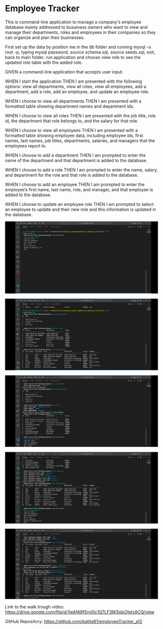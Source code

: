 # Employee Tracker

This is command-line application to manage a company's employee database mainly addressed to bussiness owners who want to view and manage their departments, roles and employees in their companies so they can organize and plan their businesses.

First set up the data by position me in the db folder and running mysql -u root -p, typing mysql password, source schema.sql, source seeds.sql, exit, back to main folder. run application and choose view role to see the updated role table with the added role.

GIVEN a command-line application that accepts user input.

WHEN I start the application
THEN I am presented with the following options: view all departments, view all roles, view all employees, add a department, add a role, add an employee, and update an employee role.

WHEN I choose to view all departments
THEN I am presented with a formatted table showing department names and department ids.

WHEN I choose to view all roles
THEN I am presented with the job title, role id, the department that role belongs to, and the salary for that role.

WHEN I choose to view all employees
THEN I am presented with a formatted table showing employee data, including employee ids, first names, last names, job titles, departments, salaries, and managers that the employees report to.

WHEN I choose to add a department
THEN I am prompted to enter the name of the department and that department is added to the database.

WHEN I choose to add a role
THEN I am prompted to enter the name, salary, and department for the role and that role is added to the database.

WHEN I choose to add an employee
THEN I am prompted to enter the employee’s first name, last name, role, and manager, and that employee is added to the database.

WHEN I choose to update an employee role
THEN I am prompted to select an employee to update and their new role and this information is updated in the database.

![Command line menu](assets/imgs/1_commandLineMenu.png)

![View all deparments roles and employees](assets/imgs/2_viewDepartsRollsEmployees.png)

![Add deparments and roles](assets/imgs/3_addDepartmentAndRole.png)

![Add employee](assets/imgs/4_addEmployee.png)

![Update employee](assets/imgs/5_updateEmployee.png)


Link to the walk trough video:
<https://drive.google.com/file/d/1ieANl9f5rn0Ic1Q7LF3M3idsOIeIzACQ/view>

GitHub Repository:
https://github.com/katita81/employeeTracker_a12
